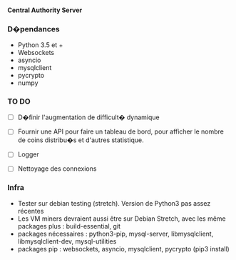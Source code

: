 #### Central Authority Server

### D�pendances

 * Python 3.5 et +
 * Websockets
 * asyncio
 * mysqlclient
 * pycrypto
 * numpy

### TO DO
 - [ ] D�finir l'augmentation de difficult� dynamique
 - [ ] Fournir une API pour faire un tableau de bord, pour afficher le nombre de coins distribu�s et d'autres statistique.
 - [ ] Logger
 - [ ] Nettoyage des connexions


### Infra
  * Tester sur debian testing (stretch). Version de Python3 pas assez récentes
  * Les VM miners devraient aussi être sur Debian Stretch, avec les même packages plus : build-essential, git
  * packages nécessaires : python3-pip, mysql-server, libmysqlclient, libmysqlclient-dev, mysql-utilities
  * packages pip : websockets, asyncio, mysqlclient, pycrypto (pip3 install)
